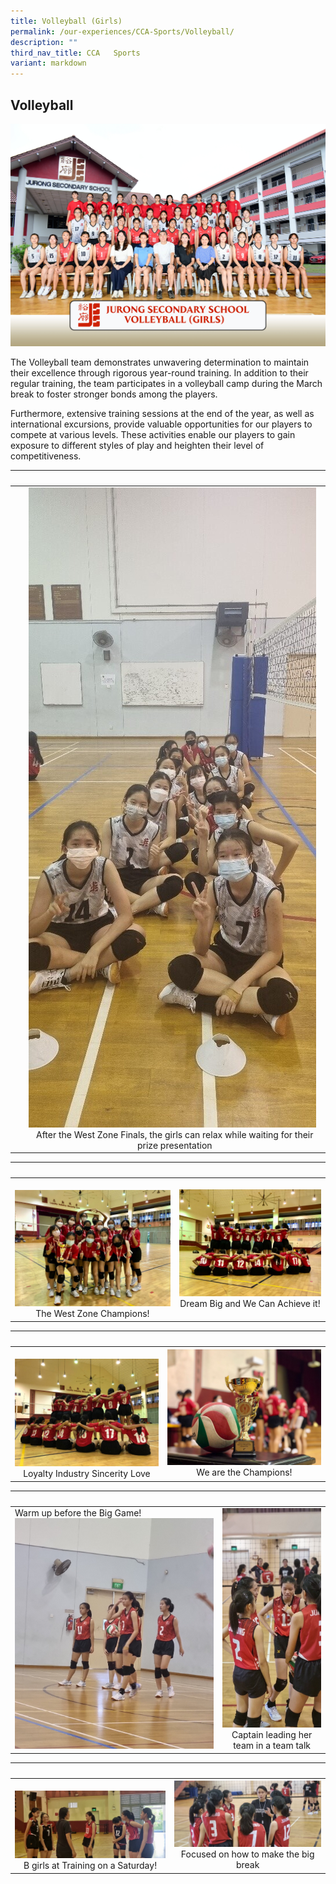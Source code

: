 ```yaml
---
title: Volleyball (Girls)
permalink: /our-experiences/CCA-Sports/Volleyball/
description: ""
third_nav_title: CCA   Sports
variant: markdown
---
```

## Volleyball 

![](/images/volleyballclub_formal.jpg)
<br>

The Volleyball team demonstrates unwavering determination to maintain their excellence through rigorous year-round training. In addition to their regular training, the team participates in a volleyball camp during the March break to foster stronger bonds among the players.

Furthermore, extensive training sessions at the end of the year, as well as international excursions, provide valuable opportunities for our players to compete at various levels. These activities enable our players to gain exposure to different styles of play and heighten their level of competitiveness.

|&nbsp;&nbsp; |&nbsp;&nbsp; |  
|---|---|  
|&nbsp;|![](/images/JSV-%20Photo%201.jpg) <center>After the West Zone Finals, the girls can  relax while waiting for their prize presentation</center> |![](/images/JSV-Photo%206.jpg) <center>Restrategising while on a half-time</center>

|&nbsp;&nbsp; |&nbsp;&nbsp; |  
|---|---|  
|&nbsp;![](/images/JSV-%20Photo%202.jpg)<center>The West Zone Champions!</center> | ![](/images/JSV-%20Photo%203.jpg)<center>Dream Big and We Can Achieve it!</center> |

|&nbsp;&nbsp; |&nbsp;&nbsp; |  
|---|---|  
|&nbsp;![](/images/JSV-Photo%204.jpg) <center>Loyalty Industry Sincerity Love</center> |![](/images/JSV-Photo%205.jpg)<center>We are the Champions!</center> |

|&nbsp;&nbsp; |&nbsp;&nbsp; |  
|---|---|  
|Warm up before the Big Game!&nbsp;![](/images/JSV-Photo%207.jpg)<center></center> | ![](/images/JSV-Photo%2010.jpg) <center>Captain leading her team in a team talk</center> |

|&nbsp;&nbsp; |&nbsp;&nbsp; |  
|---|---|  
|&nbsp; ![](/images/JSV-Photo%208.jpg)  <center>B girls at Training on a Saturday!</center> | ![](/images/JSV-Photo%209.jpg) <center>Focused on how to make the big break</center> |

